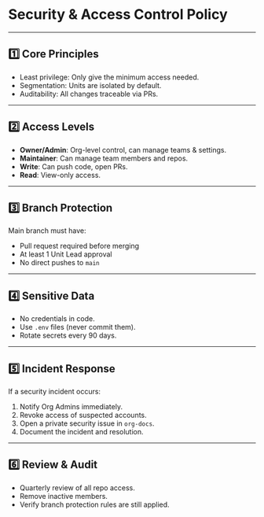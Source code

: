 # Security & Access Control Policy

---

## 1️⃣ Core Principles
- Least privilege: Only give the minimum access needed.
- Segmentation: Units are isolated by default.
- Auditability: All changes traceable via PRs.

---

## 2️⃣ Access Levels
- **Owner/Admin**: Org-level control, can manage teams & settings.
- **Maintainer**: Can manage team members and repos.
- **Write**: Can push code, open PRs.
- **Read**: View-only access.

---

## 3️⃣ Branch Protection
Main branch must have:
- Pull request required before merging
- At least 1 Unit Lead approval
- No direct pushes to `main`

---

## 4️⃣ Sensitive Data
- No credentials in code.
- Use `.env` files (never commit them).
- Rotate secrets every 90 days.

---

## 5️⃣ Incident Response
If a security incident occurs:
1. Notify Org Admins immediately.
2. Revoke access of suspected accounts.
3. Open a private security issue in `org-docs`.
4. Document the incident and resolution.

---

## 6️⃣ Review & Audit
- Quarterly review of all repo access.
- Remove inactive members.
- Verify branch protection rules are still applied.
